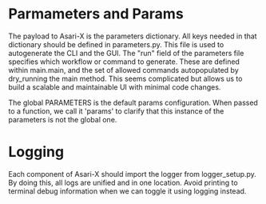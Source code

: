 # Parmameters and Params

The payload to Asari-X is the parameters dictionary. All keys needed in that dictionary should be defined in parameters.py. This file is used to autogenerate the CLI and the GUI. The "run" field of the parameters file specifies which workflow or command to generate. These are defined within main.main, and the set of allowed commands autopopulated by dry_running the main method. This seems complicated but allows us to build a scalable and maintainable UI with minimal code changes. 

The global PARAMETERS is the default params configuration. When passed to a function, we call it 'params' to clarify that this instance of the parameters is not the global one. 

# Logging

Each component of Asari-X should import the logger from logger_setup.py. By doing this, all logs are unified and in one location. Avoid printing to terminal debug information when we can toggle it using logging instead. 